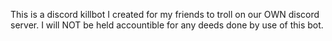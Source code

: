 This is a discord killbot I created for my friends to troll on our OWN discord server. I will NOT be held accountible for any deeds done by use of this bot.
